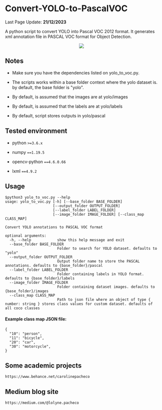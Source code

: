 # Convert-YOLO-to-PascalVOC

Last Page Update: **21/12/2023**

A python script to convert YOLO into Pascal VOC 2012 format. It generates xml annotation file in PASCAL VOC format for Object Detection.

<p align="center"><img src="https://raw.githubusercontent.com/carolinepacheco/Convert-COCO-to-PascalVOC/master/docs/convert.png" border="0" /></p>


## Notes
 
 * Make sure you have the dependencies listed on yolo_to_voc.py. 

 * The scripts works within a base folder context where the yolo dataset is. by default, the base folder is "yolo".

 * By default, is assumed that the images are at yolo/images

 * By default, is assumed that the labels are at yolo/labels

 * By default, script stores outputs in yolo/pascal
 
##  Tested environment

* python `>=3.6.x`

* numpy `==1.19.5`

* opencv-python `==4.6.0.66`

* lxml `==4.9.2`

 
## Usage
```shell
$python3 yolo_to_voc.py --help
usage: yolo_to_voc.py [-h] [--base_folder BASE_FOLDER]
                      [--output_folder OUTPUT_FOLDER]
                      [--label_folder LABEL_FOLDER]
                      [--image_folder IMAGE_FOLDER] [--class_map CLASS_MAP]

Convert YOLO annotations to PASCAL VOC format

optional arguments:
  -h, --help            show this help message and exit
  --base_folder BASE_FOLDER
                        Folder to search for YOLO dataset. defaults to "yolo"
  --output_folder OUTPUT_FOLDER
                        Output folder name to store the PASCAL annotations. defaults to {base_folder}/pascal
  --label_folder LABEL_FOLDER
                        Folder containing labels in YOLO format. defaults to {base_folder}/labels
  --image_folder IMAGE_FOLDER
                        Folder containing dataset images. defaults to {base_folder}/images
  --class_map CLASS_MAP
                        Path to json file where an object of type { number: string } stores class values for custom dataset. defaults of all coco classes
```

#### Example class map JSON file:
```
{
  "10": "person",
  "11": "bicycle",
  "20": "car",
  "30": "motorcycle",
}
```

Some academic projects
-------------------------
```
https://www.behance.net/carolinepacheco
```

Medium blog site
-------------------------
```
https://medium.com/@lolyne.pacheco
```
